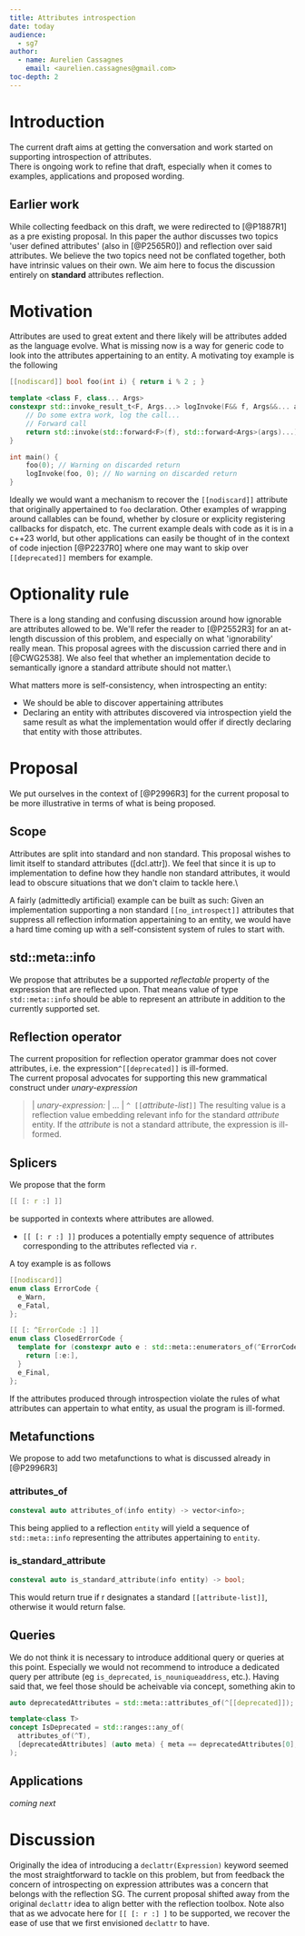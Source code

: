 ```yaml
---
title: Attributes introspection
date: today
audience:
  - sg7
author:
  - name: Aurelien Cassagnes
    email: <aurelien.cassagnes@gmail.com>
toc-depth: 2
---
```

# Introduction
The current draft aims at getting the conversation and work started on supporting introspection of attributes.\
There is ongoing work to refine that draft, especially when it comes to examples, applications and proposed wording.

## Earlier work
While collecting feedback on this draft, we were redirected to [@P1887R1] as a pre existing proposal. In this paper the author discusses two topics 'user defined attributes' (also in [@P2565R0]) and reflection over said attributes. We believe the two topics need not be conflated together, both have intrinsic values on their own. We aim here to focus the discussion entirely on **standard** attributes reflection.

# Motivation

Attributes are used to great extent and there likely will be attributes added as the language evolve.
What is missing now is a way for generic code to look into the attributes appertaining to an entity.
A motivating toy example is the following

```cpp
[[nodiscard]] bool foo(int i) { return i % 2 ; }

template <class F, class... Args>
constexpr std::invoke_result_t<F, Args...> logInvoke(F&& f, Args&&... args) {
    // Do some extra work, log the call...
    // Forward call
    return std::invoke(std::forward<F>(f), std::forward<Args>(args)...);
}

int main() {
    foo(0); // Warning on discarded return
    logInvoke(foo, 0); // No warning on discarded return
}
```
Ideally we would want a mechanism to recover the `[[nodiscard]]` attribute that originally appertained to `foo` declaration.
Other examples of wrapping around callables can be found, whether by closure or explicity registering callbacks for dispatch, etc.
The current example deals with code as it is in a c++23 world, but other applications can easily be thought of in the context of code injection [@P2237R0] where one may want to skip over `[[deprecated]]` members for example.

# Optionality rule
There is a long standing and confusing discussion around how ignorable are attributes allowed to be. We'll refer the reader to [@P2552R3] for an at-length discussion of this problem, and especially on what 'ignorability' really mean. This proposal agrees with the discussion carried there and in [@CWG2538]. We also feel that whether an implementation decide to semantically ignore a standard attribute should not matter.\

What matters more is self-consistency, when introspecting an entity:

- We should be able to discover appertaining attributes
- Declaring an entity with attributes discovered via introspection yield the same result as what the implementation would offer if directly declaring that entity with those attributes.

# Proposal
We put ourselves in the context of [@P2996R3] for the current proposal to be more illustrative in terms of what is being proposed.

## Scope
Attributes are split into standard and non standard. This proposal wishes to limit itself to standard attributes ([dcl.attr]). We feel that since it is up to implementation to define how they handle non standard attributes, it would lead to obscure situations that we don't claim to tackle here.\

A fairly (admittedly artificial) example can be built as such: Given an implementation supporting a non standard `[[no_introspect]]` attributes that suppress all reflection information appertaining to an entity, we would have a hard time coming up with a self-consistent system of rules to start with.

## std::meta::info
We propose that attributes be a supported *reflectable* property of the expression that are reflected upon. That means value of type `std::meta::info` should be able to represent an attribute in addition to the currently supported set.

## Reflection operator
The current proposition for reflection operator grammar does not cover attributes, i.e. the expression`^[[deprecated]]` is ill-formed.\
The current proposal advocates for supporting this new grammatical construct under _unary-expression_

> | _unary-expression:_
> |     ...
> |     `^ [[`_attribute-list_`]]`
The resulting value is a reflection value embedding relevant info for the standard _attribute_ entity. If the _attribute_ is not a standard attribute, the expression is ill-formed.

## Splicers
We propose that the form
```cpp
[[ [: r :] ]]
```
be supported in contexts where attributes are allowed.

- `[[ [: r :] ]]` produces a potentially empty sequence of attributes corresponding to the attributes reflected via `r`.

A toy example is as follows
```cpp
[[nodiscard]]
enum class ErrorCode {
  e_Warn,
  e_Fatal,
};

[[ [: ^ErrorCode :] ]]
enum class ClosedErrorCode {
  template for (constexpr auto e : std::meta::enumerators_of(^ErrorCode)) {
    return [:e:],
  }
  e_Final,
};
```

If the attributes produced through introspection violate the rules of what attributes can appertain to what entity, as usual the program is ill-formed. 

## Metafunctions
We propose to add two metafunctions to what is discussed already in [@P2996R3]

### attributes_of
```cpp
consteval auto attributes_of(info entity) -> vector<info>;
```
This being applied to a reflection `entity` will yield a sequence of `std::meta::info` representing the attributes appertaining to `entity`.

### is_standard_attribute
```cpp
consteval auto is_standard_attribute(info entity) -> bool;
```
This would return true if r designates a standard `[[attribute-list]]`, otherwise it would return false.

## Queries
We do not think it is necessary to introduce additional query or queries at this point. Especially we would not recommend to introduce a dedicated query per attribute (eg `is_deprecated`, `is_nouniqueaddress`, etc.). Having said that, we feel those should be acheivable via concept, something akin to
```cpp
auto deprecatedAttributes = std::meta::attributes_of(^[[deprecated]]);

template<class T>
concept IsDeprecated = std::ranges::any_of(
  attributes_of(^T),
  [deprecatedAttributes] (auto meta) { meta == deprecatedAttributes[0]; }
);
```

## Applications

*coming next*

# Discussion

Originally the idea of introducing a `declattr(Expression)` keyword seemed the most straightforward to tackle on this problem, but from feedback the concern of introspecting on expression attributes was a concern that belongs with the reflection SG. The current proposal shifted away from the original `declattr` idea to align better with the reflection toolbox. Note also that as we advocate here for `[[ [: r :] ]` to be supported, we recover the ease of use that we first envisioned `declattr` to have.

